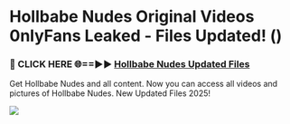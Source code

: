 # Hollbabe Nudes Original Videos 0nlyFans Leaked - Files Updated! ()

<h3>🔴 CLICK HERE 🌐==►► <a href="https://tinyurl.com/2p9ay9w9" rel="nofollow">Hollbabe Nudes Updated Files</a></h3>

Get Hollbabe Nudes and all content. Now you can access all videos and pictures of Hollbabe Nudes. New Updated Files 2025!

[![](https://i.imgur.com/KQgVmj3.gif)](https://tinyurl.com/2p9ay9w9)
